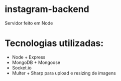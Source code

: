 # instagram-backend
Servidor feito em Node
# Tecnologias utilizadas:
* Node + Express
* MongoDB + Mongoose
* Socket.io
* Multer + Sharp para upload e resizing de imagens
